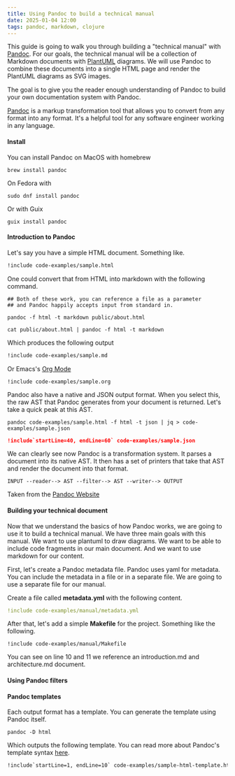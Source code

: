 ```yaml
---
title: Using Pandoc to build a technical manual
date: 2025-01-04 12:00
tags: pandoc, markdown, clojure
---
```


This guide is going to walk you through building a "technical manual"
with [Pandoc](https://pandoc.org/index.html). For our goals, the
technical manual will be a collection of Markdown documents with
[PlantUML](https://plantuml.com/) diagrams. We will use Pandoc to
combine these documents into a single HTML page and render the
PlantUML diagrams as SVG images.

The goal is to give you the reader enough understanding of Pandoc to
build your own documentation system with Pandoc.

[Pandoc](https://pandoc.org/index.html) is a markup transformation
tool that allows you to convert from any format into any format. It's a
helpful tool for any software engineer working in any language.

#### Install

You can install Pandoc on MacOS with homebrew

~~~{.bash}
brew install pandoc
~~~

On Fedora with

~~~{.bash}
sudo dnf install pandoc
~~~

Or with Guix

~~~{.bash}
guix install pandoc
~~~

#### Introduction to Pandoc

Let's say you have a simple HTML document. Something like.

~~~{.html .numberLines}
!include code-examples/sample.html
~~~

One could convert that from HTML into markdown with the following
command.

~~~{.bash}
## Both of these work, you can reference a file as a parameter
## and Pandoc happily accepts input from standard in.

pandoc -f html -t markdown public/about.html

cat public/about.html | pandoc -f html -t markdown
~~~

Which produces the following output

~~~{.markdown .numberLines}
!include code-examples/sample.md
~~~

Or Emacs's [Org Mode](https://orgmode.org/)

~~~{ .numberLines }
!include code-examples/sample.org
~~~

Pandoc also have a native and JSON output format. When you select
this, the raw AST that Pandoc generates from your document is
returned. Let's take a quick peak at this AST.

~~~{.bash}
pandoc code-examples/sample.html -f html -t json | jq > code-examples/sample.json
~~~

~~~{.json .numberLines }
!include`startLine=40, endLine=60` code-examples/sample.json
~~~

We can clearly see now Pandoc is a transformation system. It parses a
document into its native AST. It then has a set of printers that take
that AST and render the document into that format.

~~~
INPUT --reader--> AST --filter--> AST --writer--> OUTPUT
~~~


Taken from the [Pandoc Website](https://pandoc.org/filters.html)

#### Building your technical document

Now that we understand the basics of how Pandoc works, we are going to
use it to build a technical manual. We have three main goals with this
manual. We want to use plantuml to draw diagrams. We want to be able
to include code fragments in our main document. And we want to use
markdown for our content.

First, let's create a Pandoc metadata file. Pandoc uses yaml for
metadata. You can include the metadata in a file or in a separate
file. We are going to use a separate file for our manual.

Create a file called **metadata.yml** with the following content.

~~~{.yaml .numberLines}
!include code-examples/manual/metadata.yml
~~~

After that, let's add a simple **Makefile** for the project. Something
like the following.

~~~{.makefile .numberLines}
!include code-examples/manual/Makefile
~~~

You can see on line 10 and 11 we reference an introduction.md and
architecture.md document.

#### Using Pandoc filters

#### Pandoc templates

Each output format has a template. You can generate the template using
Pandoc itself.

~~~{.bash}
pandoc -D html
~~~

Which outputs the following template. You can read more about Pandoc's
template syntax
[here](https://pandoc.org/chunkedhtml-demo/6.1-template-syntax.html).

~~~{.html .numberLines}
!include`startLine=1, endLine=10` code-examples/sample-html-template.html
~~~
